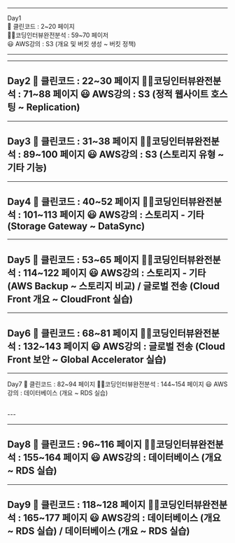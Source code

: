 
-----
Day1 
<br>
📕    클린코드       : 2~20 페이지<br>
👨‍💻코딩인터뷰완전분석 : 59~70 페이저<br>
😃    AWS강의       : S3 (개요 및 버킷 생성 ~ 버킷 정책)<br>

-----

-----
Day2
📕    클린코드       : 22~30 페이지
👨‍💻코딩인터뷰완전분석 : 71~88 페이지
😃    AWS강의       : S3 (정적 웹사이트 호스팅 ~ Replication)
<br>
---

---
Day3
📕    클린코드       : 31~38 페이지
👨‍💻코딩인터뷰완전분석 : 89~100 페이지
😃    AWS강의       : S3 (스토리지 유형 ~ 기타 기능) 
<br>
---

---
Day4
📕    클린코드       : 40~52 페이지
👨‍💻코딩인터뷰완전분석 : 101~113 페이지
😃    AWS강의       : 스토리지 - 기타 (Storage Gateway ~ DataSync)
<br>
---

---
Day5
📕    클린코드       : 53~65 페이지
👨‍💻코딩인터뷰완전분석 : 114~122 페이지
😃    AWS강의       : 스토리지 - 기타 (AWS Backup ~ 스토리지 비교) / 글로벌 전송 (Cloud Front 개요 ~ CloudFront 실습)
<br>
---

---
Day6
📕    클린코드       : 68~81 페이지
👨‍💻코딩인터뷰완전분석 : 132~143 페이지
😃    AWS강의       : 글로벌 전송 (Cloud Front 보안 ~ Global Accelerator 실습)
<br>
---

---
Day7
📕    클린코드       : 82~94 페이지
👨‍💻코딩인터뷰완전분석 : 144~154 페이지
😃    AWS강의       : 데이터베이스 (개요 ~ RDS 실습)

<br>
---

---
Day8
📕    클린코드       : 96~116 페이지
👨‍💻코딩인터뷰완전분석 : 155~164 페이지
😃    AWS강의       : 데이터베이스 (개요 ~ RDS 실습)
<br>
---

---
Day9
📕    클린코드       : 118~128 페이지
👨‍💻코딩인터뷰완전분석 : 165~177 페이지
😃    AWS강의       : 데이터베이스 (개요 ~ RDS 실습) / 데이터베이스 (개요 ~ RDS 실습)
<br>
---
